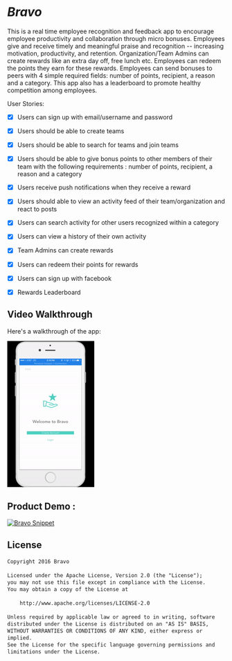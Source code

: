 # *Bravo*

This is a real time employee recognition and feedback app to encourage employee productivity and collaboration through micro bonuses. Employees give and receive timely and meaningful praise and recognition -- increasing motivation, productivity, and retention. Organization/Team Admins can create rewards like an extra day off, free lunch etc. Employees can redeem the points they earn for these rewards. Employees can send bonuses to peers with 4 simple required fields: number of points, recipient, a reason and a category. This app also has a leaderboard to promote healthy competition among employees. 


User Stories: 
- [x] Users can sign up with email/username and password
- [x] Users should be able to create teams
- [x] Users should be able to search for teams and join teams
- [x] Users should be able to give bonus points to other members of their team with the following requirements : number of points, recipient, a reason and a category
- [x] Users receive push notifications when they receive a reward
- [x] Users should able to view an activity feed of their team/organization and react to posts
- [x] Users can search activity for other users recognized within a category 
- [x] Users can view a history of their own activity 
- [x] Team Admins can create rewards
- [x] Users can redeem their points for rewards
- [x] Users can sign up with facebook
- [x] Rewards Leaderboard


## Video Walkthrough

Here's a walkthrough of the app:

![Video Walkthrough](demo.gif)

## Product Demo : 

[![Bravo Snippet](http://imgur.com/a/34Fey)](https://youtu.be/xFm9p_K3eZc "Bravo Product Demo")

## License

    Copyright 2016 Bravo

    Licensed under the Apache License, Version 2.0 (the "License");
    you may not use this file except in compliance with the License.
    You may obtain a copy of the License at

        http://www.apache.org/licenses/LICENSE-2.0

    Unless required by applicable law or agreed to in writing, software
    distributed under the License is distributed on an "AS IS" BASIS,
    WITHOUT WARRANTIES OR CONDITIONS OF ANY KIND, either express or implied.
    See the License for the specific language governing permissions and
    limitations under the License.
